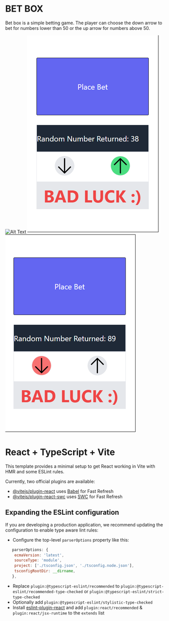 # **BET BOX**
Bet box is a simple betting game. The player can choose the down arrow to bet for numbers lower than 50 or the up arrow for numbers above 50. 







![Alt Text](https://github.com/NiloofarMeftahi/BetButton/blob/595aa5ce4bbeb3aa2cfe2a1812745092eb1c76ce/readme_image/Screenshot%202024-01-04%20211141.png) ![Alt Text](https://github.com/NiloofarMeftahi/BetBox/blob/cd05c7b9606bc1e80bdc7bd4a4b5830c585c5005/readme_image/Screenshot%202024-01-04%20213229.png) ![Alt Text](https://github.com/NiloofarMeftahi/BetBox/blob/cd05c7b9606bc1e80bdc7bd4a4b5830c585c5005/readme_image/Screenshot%202024-01-04%20213251.png)


# React + TypeScript + Vite

This template provides a minimal setup to get React working in Vite with HMR and some ESLint rules.

Currently, two official plugins are available:

- [@vitejs/plugin-react](https://github.com/vitejs/vite-plugin-react/blob/main/packages/plugin-react/README.md) uses [Babel](https://babeljs.io/) for Fast Refresh
- [@vitejs/plugin-react-swc](https://github.com/vitejs/vite-plugin-react-swc) uses [SWC](https://swc.rs/) for Fast Refresh

## Expanding the ESLint configuration

If you are developing a production application, we recommend updating the configuration to enable type aware lint rules:

- Configure the top-level `parserOptions` property like this:

```js
   parserOptions: {
    ecmaVersion: 'latest',
    sourceType: 'module',
    project: ['./tsconfig.json', './tsconfig.node.json'],
    tsconfigRootDir: __dirname,
   },
```

- Replace `plugin:@typescript-eslint/recommended` to `plugin:@typescript-eslint/recommended-type-checked` or `plugin:@typescript-eslint/strict-type-checked`
- Optionally add `plugin:@typescript-eslint/stylistic-type-checked`
- Install [eslint-plugin-react](https://github.com/jsx-eslint/eslint-plugin-react) and add `plugin:react/recommended` & `plugin:react/jsx-runtime` to the `extends` list
